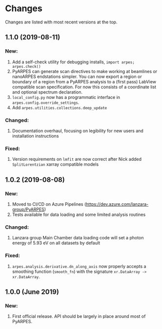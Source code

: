 # Changes

Changes are listed with most recent versions at the top.


## 1.1.0 (2019-08-11)

### New:

1. Add a self-check utility for debugging installs, `import arpes; arpes.check()`
2. PyARPES can generate scan directives to make working at beamlines or nanoARPES endstations simpler. You 
   can now export a region or boundary of a region from a PyARPES analysis to a (first pass) LabView compatible 
   scan specification. For now this consists of a coordinate list and optional spectrum declaration.
3. `local_config.py` now has a programmatic interface in `arpes.config.override_settings`. 
4. Add `arpes.utilities.collections.deep_update`

### Changed:

1. Documentation overhaul, focusing on legibility for new users and installation instructions 

### Fixed:

1. Version requirements on `lmfit` are now correct after Nick added `SplitLorentzian` xarray compatible models    


## 1.0.2 (2019-08-08)

### New:

1. Moved to CI/CD on Azure Pipelines (https://dev.azure.com/lanzara-group/PyARPES)
2. Tests available for data loading and some limited analysis routines

### Changed:

1. Lanzara group Main Chamber data loading code will set a photon energy of 5.93 eV 
on all datasets by default

### Fixed:

1. `arpes.analysis.derivative.dn_along_axis` now properly accepts a smoothing function (`smooth_fn`) with the 
signature `xr.DataArray -> xr.DataArray`.

## 1.0.0 (June 2019)

### New:

1. First official release. API should be largely in place around most of PyARPES.